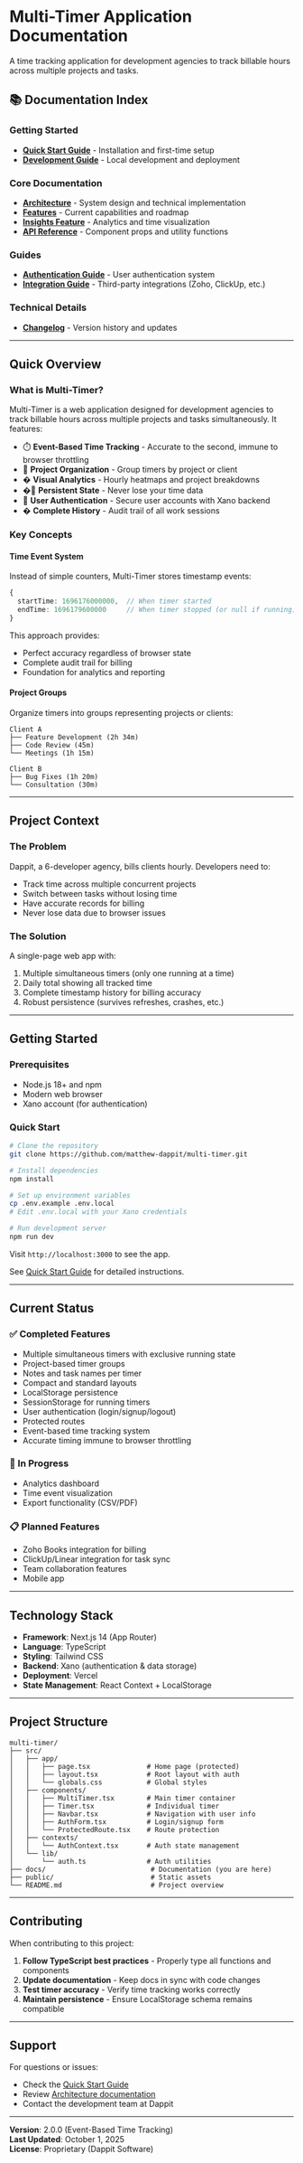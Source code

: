 # Multi-Timer Application Documentation

A time tracking application for development agencies to track billable hours across multiple projects and tasks.

## 📚 Documentation Index

### Getting Started
- **[Quick Start Guide](./quick-start.md)** - Installation and first-time setup
- **[Development Guide](./development.md)** - Local development and deployment

### Core Documentation
- **[Architecture](./architecture.md)** - System design and technical implementation
- **[Features](./features.md)** - Current capabilities and roadmap
- **[Insights Feature](./insights-feature.md)** - Analytics and time visualization
- **[API Reference](./api-reference.md)** - Component props and utility functions

### Guides
- **[Authentication Guide](./authentication.md)** - User authentication system
- **[Integration Guide](./integrations.md)** - Third-party integrations (Zoho, ClickUp, etc.)

### Technical Details
- **[Changelog](./changelog.md)** - Version history and updates

---

## Quick Overview

### What is Multi-Timer?

Multi-Timer is a web application designed for development agencies to track billable hours across multiple projects and tasks simultaneously. It features:

- ⏱️ **Event-Based Time Tracking** - Accurate to the second, immune to browser throttling
- 📁 **Project Organization** - Group timers by project or client
- � **Visual Analytics** - Hourly heatmaps and project breakdowns
- �💾 **Persistent State** - Never lose your time data
- 🔐 **User Authentication** - Secure user accounts with Xano backend
- � **Complete History** - Audit trail of all work sessions

### Key Concepts

#### Time Event System
Instead of simple counters, Multi-Timer stores timestamp events:

```typescript
{
  startTime: 1696176000000,  // When timer started
  endTime: 1696179600000     // When timer stopped (or null if running)
}
```

This approach provides:
- Perfect accuracy regardless of browser state
- Complete audit trail for billing
- Foundation for analytics and reporting

#### Project Groups
Organize timers into groups representing projects or clients:

```
Client A
├── Feature Development (2h 34m)
├── Code Review (45m)
└── Meetings (1h 15m)

Client B
├── Bug Fixes (1h 20m)
└── Consultation (30m)
```

---

## Project Context

### The Problem
Dappit, a 6-developer agency, bills clients hourly. Developers need to:
- Track time across multiple concurrent projects
- Switch between tasks without losing time
- Have accurate records for billing
- Never lose data due to browser issues

### The Solution
A single-page web app with:
1. Multiple simultaneous timers (only one running at a time)
2. Daily total showing all tracked time
3. Complete timestamp history for billing accuracy
4. Robust persistence (survives refreshes, crashes, etc.)

---

## Getting Started

### Prerequisites
- Node.js 18+ and npm
- Modern web browser
- Xano account (for authentication)

### Quick Start

```bash
# Clone the repository
git clone https://github.com/matthew-dappit/multi-timer.git

# Install dependencies
npm install

# Set up environment variables
cp .env.example .env.local
# Edit .env.local with your Xano credentials

# Run development server
npm run dev
```

Visit `http://localhost:3000` to see the app.

See [Quick Start Guide](./quick-start.md) for detailed instructions.

---

## Current Status

### ✅ Completed Features
- Multiple simultaneous timers with exclusive running state
- Project-based timer groups
- Notes and task names per timer
- Compact and standard layouts
- LocalStorage persistence
- SessionStorage for running timers
- User authentication (login/signup/logout)
- Protected routes
- Event-based time tracking system
- Accurate timing immune to browser throttling

### 🚧 In Progress
- Analytics dashboard
- Time event visualization
- Export functionality (CSV/PDF)

### 📋 Planned Features
- Zoho Books integration for billing
- ClickUp/Linear integration for task sync
- Team collaboration features
- Mobile app

---

## Technology Stack

- **Framework**: Next.js 14 (App Router)
- **Language**: TypeScript
- **Styling**: Tailwind CSS
- **Backend**: Xano (authentication & data storage)
- **Deployment**: Vercel
- **State Management**: React Context + LocalStorage

---

## Project Structure

```
multi-timer/
├── src/
│   ├── app/
│   │   ├── page.tsx              # Home page (protected)
│   │   ├── layout.tsx            # Root layout with auth
│   │   └── globals.css           # Global styles
│   ├── components/
│   │   ├── MultiTimer.tsx        # Main timer container
│   │   ├── Timer.tsx             # Individual timer
│   │   ├── Navbar.tsx            # Navigation with user info
│   │   ├── AuthForm.tsx          # Login/signup form
│   │   └── ProtectedRoute.tsx    # Route protection
│   ├── contexts/
│   │   └── AuthContext.tsx       # Auth state management
│   └── lib/
│       └── auth.ts               # Auth utilities
├── docs/                          # Documentation (you are here)
├── public/                        # Static assets
└── README.md                      # Project overview
```

---

## Contributing

When contributing to this project:

1. **Follow TypeScript best practices** - Properly type all functions and components
2. **Update documentation** - Keep docs in sync with code changes
3. **Test timer accuracy** - Verify time tracking works correctly
4. **Maintain persistence** - Ensure LocalStorage schema remains compatible

---

## Support

For questions or issues:
- Check the [Quick Start Guide](./quick-start.md)
- Review [Architecture documentation](./architecture.md)
- Contact the development team at Dappit

---

**Version**: 2.0.0 (Event-Based Time Tracking)  
**Last Updated**: October 1, 2025  
**License**: Proprietary (Dappit Software)

